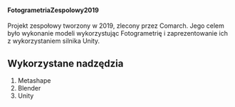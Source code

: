 #### FotogrametriaZespolowy2019
Projekt zespołowy tworzony w 2019, zlecony przez Comarch. Jego celem było wykonanie modeli wykorzystując Fotogrametrię i zaprezentowanie ich z wykorzystaniem silnika Unity. 

## Wykorzystane nadzędzia
1. Metashape
2. Blender
3. Unity
